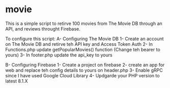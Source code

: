 # movie

This is a simple script to retirve 100 movies from The Movie DB through an API, and reviews throught Firebase. 

To configure this script:
A- Configuring The Movie DB
1- Create an account on The Movie DB and retirve teh API key and Access Token Auth
2- In Functions.php update getPopularMovies() function (Change teh bearer to yours)
3- In footer.php update the api_key to yours

B- Configuring Firebase
1- Create a project on firebase 
2- create an app for web and replace teh config details to yours on header.php
3- Enable gRPC since I have used Google Cloud Library
4- Updgarde your PHP version to latest 8.1.X

